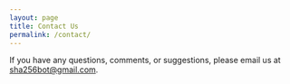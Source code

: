```yaml
---
layout: page
title: Contact Us
permalink: /contact/
---
```


If you have any questions, comments, or suggestions, please email us at [sha256bot@gmail.com](mailto:sha256bot@gmail.com).
